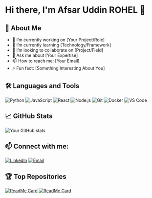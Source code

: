 # Hi there, I'm Afsar Uddin ROHEL 👋

## 🚀 About Me
- 🔭 I’m currently working on [Your Project/Role]
- 🌱 I’m currently learning [Technology/Framework]
- 👯 I’m looking to collaborate on [Project/Field]
- 💬 Ask me about [Your Expertise]
- 📫 How to reach me: [Your Email]
- ⚡ Fun fact: [Something Interesting About You]

## 🛠️ Languages and Tools
![Python](https://img.shields.io/badge/-Python-333333?style=flat&logo=python) 
![JavaScript](https://img.shields.io/badge/-JavaScript-333333?style=flat&logo=javascript) 
![React](https://img.shields.io/badge/-React-333333?style=flat&logo=react) 
![Node.js](https://img.shields.io/badge/-Node.js-333333?style=flat&logo=node.js) 
![Git](https://img.shields.io/badge/-Git-333333?style=flat&logo=git) 
![Docker](https://img.shields.io/badge/-Docker-333333?style=flat&logo=docker) 
![VS Code](https://img.shields.io/badge/-VS_Code-333333?style=flat&logo=visual-studio-code)

## 📈 GitHub Stats
![Your GitHub stats](https://github-readme-stats.vercel.app/api?username=AfsarUddinRohel&show_icons=true&theme=radical)

## 📫 Connect with me:
[![LinkedIn](https://img.shields.io/badge/-LinkedIn-0077B5?style=flat&logo=linkedin)](https://www.linkedin.com/in/AfsarUddinRohel)
[![Email](https://img.shields.io/badge/-Email-D14836?style=flat&logo=gmail)](mailto:youremail@gmail.com)

## 🏆 Top Repositories
[![ReadMe Card](https://github-readme-stats.vercel.app/api/pin/?username=AfsarUddinRohel&repo=repositoryname&theme=radical)](https://github.com/AfsarUddinRohel/Emcee-Mgmt/EmceeMgmt_Web)
[![ReadMe Card](https://github-readme-stats.vercel.app/api/pin/?username=AfsarUddinRohel&repo=repositoryname&theme=radical)](https://github.com/AfsarUddinRohel/Emcee-Mgmt/EmceeMgmt_Web)
